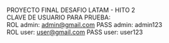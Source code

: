 PROYECTO FINAL DESAFIO LATAM - HITO 2
<br>
CLAVE DE USUARIO PARA PRUEBA:
<br>
ROL admin: admin@gmail.com
PASS admin: admin123
<br>
ROL user: user@gmail.com
PASS user: user123

